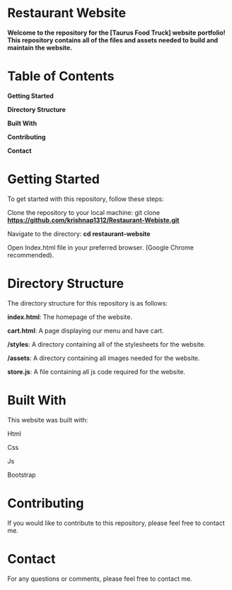 # Restaurant Website
**Welcome to the repository for the [Taurus Food Truck] website portfolio! This repository contains all of the files and assets needed to build and maintain the website.**

# Table of Contents

**Getting Started**

**Directory Structure**

**Built With**

**Contributing**

**Contact**

# Getting Started
To get started with this repository, follow these steps:

Clone the repository to your local machine: git clone **https://github.com/krishnap1312/Restaurant-Webiste.git**

Navigate to the directory: **cd restaurant-website**

Open Index.html file in your preferred browser. (Google Chrome recommended).

# Directory Structure
The directory structure for this repository is as follows:

**index.html**: The homepage of the website.

**cart.html**: A page displaying our menu and have cart.

**/styles**: A directory containing all of the stylesheets for the website.

**/assets**: A directory containing all images needed for the website.

**store.js**: A file containing all js code required for the website.

# Built With
This website was built with:

Html 

Css

Js

Bootstrap

# Contributing
If you would like to contribute to this repository, please feel free to contact me.


# Contact
For any questions or comments, please feel free to contact me.



